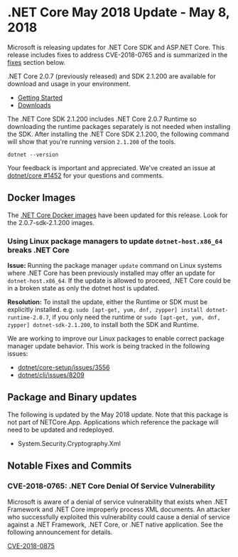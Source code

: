 # .NET Core May 2018 Update - May 8, 2018

Microsoft is releasing updates for .NET Core SDK and ASP.NET Core. This release includes fixes to address CVE-2018-0765 and is summarized in the [fixes](#notable-fixes-and-commits) section below.

.NET Core 2.0.7 (previously released) and SDK 2.1.200 are available for download and usage in your environment.

* [Getting Started](https://dotnet.microsoft.com/download)
* [Downloads](https://github.com/dotnet/core/blob/main/release-notes/download-archives/2.1.200-sdk-download.md)

The .NET Core SDK 2.1.200 includes .NET Core 2.0.7 Runtime so downloading the runtime packages separately is not needed when installing the SDK. After installing the .NET Core SDK 2.1.200, the following command will show that you're running version `2.1.200` of the tools.

`dotnet --version`

Your feedback is important and appreciated. We've created an issue at [dotnet/core #1452](https://github.com/dotnet/core/issues/1452) for your questions and comments.

## Docker Images

The [.NET Core Docker images](https://hub.docker.com/r/microsoft/dotnet/) have been updated for this release. Look for the 2.0.7-sdk-2.1.200 images.

### Using Linux package managers to update `dotnet-host.x86_64` breaks .NET Core

**Issue:** Running the package manager `update` command on Linux systems where .NET Core has been previously installed may offer an update for `dotnet-host.x86_64`. If the update is allowed to proceed, .NET Core could be in a broken state as only the dotnet host is updated.

**Resolution:** To install the update, either the Runtime or SDK must be explicitly installed. e.g. `sudo [apt-get, yum, dnf, zypper] install dotnet-runtime-2.0.7`, if you only need the runtime or `sudo [apt-get, yum, dnf, zypper] dotnet-sdk-2.1.200`, to install both the SDK and Runtime.

We are working to improve our Linux packages to enable correct package manager update behavior. This work is being tracked in the following issues:

* [dotnet/core-setup/issues/3556](https://github.com/dotnet/core-setup/issues/3556)
* [dotnet/cli/issues/8209](https://github.com/dotnet/cli/issues/8209)

## Package and Binary updates

The following is updated by the May 2018 update. Note that this package is not part of NETCore.App. Applications which reference the package will need to be updated and redeployed.

* System.Security.Cryptography.Xml

## Notable Fixes and Commits

### CVE-2018-0765: .NET Core Denial Of Service Vulnerability

Microsoft is aware of a denial of service vulnerability that exists when .NET Framework and .NET Core improperly process XML documents. An attacker who successfully exploited this vulnerability could cause a denial of service against a .NET Framework, .NET Core, or .NET native application. See the following announcement for details.

[CVE-2018-0875](https://github.com/dotnet/announcements/issues/67)
